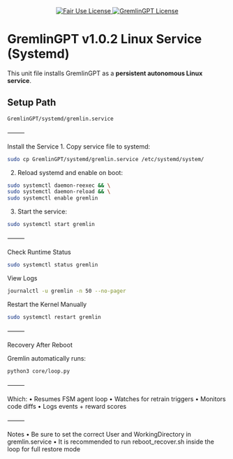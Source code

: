 <div align="center">

  <a href="LICENSE.md">
    <img src="https://img.shields.io/badge/FAIR%20USE-black?style=for-the-badge&logo=dragon&logoColor=white" alt="Fair Use License"/>
  </a>
  <a href="LICENSE.md">
    <img src="https://img.shields.io/badge/GREMLINGPT%20v1.0-red?style=for-the-badge&logo=dragon&logoColor=white" alt="GremlinGPT License"/>
  </a>
  
</div>

# GremlinGPT v1.0.2 Linux Service (Systemd)

This unit file installs GremlinGPT as a **persistent autonomous Linux service**.

## Setup Path

```bash
GremlinGPT/systemd/gremlin.service
```

⸻

Install the Service
	1.	Copy service file to systemd:
```bash
sudo cp GremlinGPT/systemd/gremlin.service /etc/systemd/system/
```

2.	Reload systemd and enable on boot:
```bash
sudo systemctl daemon-reexec && \
sudo systemctl daemon-reload && \
sudo systemctl enable gremlin
```

3.	Start the service:
```bash
sudo systemctl start gremlin
```

⸻

Check Runtime Status
```bash
sudo systemctl status gremlin
```

View Logs
```bash
journalctl -u gremlin -n 50 --no-pager
```

Restart the Kernel Manually
```bash
sudo systemctl restart gremlin
```

⸻

Recovery After Reboot

Gremlin automatically runs:
```bash
python3 core/loop.py
```

⸻

Which:
	•	Resumes FSM agent loop
	•	Watches for retrain triggers
	•	Monitors code diffs
	•	Logs events + reward scores

⸻

Notes
	•	Be sure to set the correct User and WorkingDirectory in gremlin.service
	•	It is recommended to run reboot_recover.sh inside the loop for full restore mode

